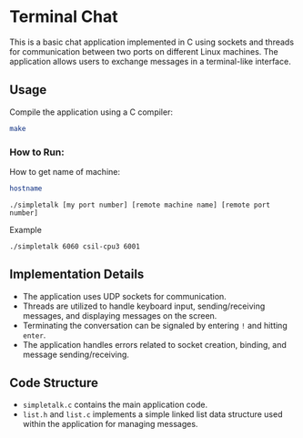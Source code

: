 # Terminal Chat

This is a basic chat application implemented in C using sockets and threads for communication between two ports on different Linux machines. The application allows users to exchange messages in a terminal-like interface.

## Usage

Compile the application using a C compiler:

```bash
make
```

### How to Run:

How to get name of machine:
```bash
hostname
```
```
./simpletalk [my port number] [remote machine name] [remote port number]
```
Example
```
./simpletalk 6060 csil-cpu3 6001
```
## Implementation Details
- The application uses UDP sockets for communication.
- Threads are utilized to handle keyboard input, sending/receiving messages, and displaying messages on the screen.
- Terminating the conversation can be signaled by entering `!` and hitting `enter`.
- The application handles errors related to socket creation, binding, and message sending/receiving.
  
## Code Structure
- `simpletalk.c` contains the main application code.
- `list.h` and `list.c` implements a simple linked list data structure used within the application for managing messages.
